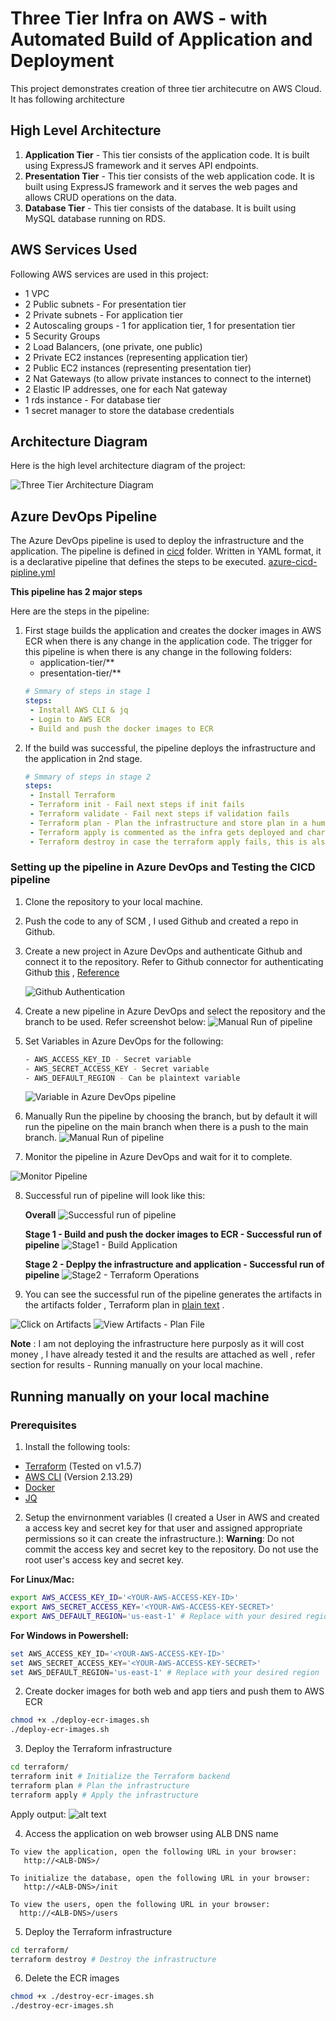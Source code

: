 # Three Tier Infra on AWS - with Automated Build of Application and Deployment 
This project demonstrates creation of three tier architecutre on AWS Cloud. It has following architecture 


## High Level Architecture
1. **Application Tier** - This tier consists of the application code. It is built using ExpressJS framework and it serves API endpoints.
2. **Presentation Tier** - This tier consists of the web application code. It is built using ExpressJS framework and it serves the web pages and allows CRUD operations on the data.
3. **Database Tier** - This tier consists of the database. It is built using MySQL database running on RDS. 


## AWS Services Used
Following AWS services are used in this project:
  - 1 VPC
  - 2 Public subnets - For presentation tier
  - 2 Private subnets - For application tier 
  - 2 Autoscaling groups - 1 for application tier, 1 for presentation tier
  - 5 Security Groups 
  - 2 Load Balancers, (one private, one public)
  - 2 Private EC2 instances (representing application tier)
  - 2 Public EC2 instances (representing  presentation tier)
  - 2 Nat Gateways (to allow private instances to connect to the internet)
  - 2 Elastic IP addresses, one for each Nat gateway
  - 1 rds instance - For database tier
  - 1 secret manager to store the database credentials

## Architecture Diagram

Here is the high level architecture diagram of the project:

![Three Tier Architecture Diagram](docs/aws_3-tier-arch.png)


## Azure DevOps Pipeline
The Azure DevOps pipeline is used to deploy the infrastructure and the application. The pipeline is defined in [cicd](cicd/) folder.
Written in YAML format, it is a declarative pipeline that defines the steps to be executed. [azure-cicd-pipline.yml](cicd/azure-cicd-pipeline.yml)  

**This pipeline has 2 major steps**

Here  are the steps in the pipeline:
 
1. First stage builds the application and creates the docker images in AWS ECR when there is any change in the application code. The trigger for this pipeline is when there is any change in the following folders:
      - application-tier/**
      - presentation-tier/**
   ```yml
   # Smmary of steps in stage 1
   steps:
    - Install AWS CLI & jq
    - Login to AWS ECR
    - Build and push the docker images to ECR
   ```
2. If the build was successful, the pipeline deploys the infrastructure and the application in 2nd stage.
   ```yml
   # Smmary of steps in stage 2
   steps:
    - Install Terraform
    - Terraform init - Fail next steps if init fails
    - Terraform validate - Fail next steps if validation fails
    - Terraform plan - Plan the infrastructure and store plan in a human readable file under artifacts 
    - Terraform apply is commented as the infra gets deployed and charges money , uncomment the line to deploy the infra
    - Terraform destroy in case the terraform apply fails, this is also commented 
   ```
### Setting up the pipeline in Azure DevOps and Testing the CICD pipeline
1. Clone the repository to your local machine.
2. Push the code to any of SCM , I used Github and created a repo in Github.
3. Create a new project in Azure DevOps and authenticate Github and connect it to the repository. Refer to Github connector for authenticating Github [this](https://learn.microsoft.com/en-us/azure/devops/cross-service/github-integration?view=azure-devops) , [Reference](https://dev.to/pwd9000/integrating-azure-devops-with-github-hybrid-model-3pkg)

    ![Github Authentication](docs/github-connect.png)

4. Create a new pipeline in Azure DevOps and select the repository and the branch to be used. Refer screenshot below:
   ![Manual Run of pipeline](docs/manual-pipeline-trigger.png)
5. Set Variables in Azure DevOps for the following:
    ```bash    
    - AWS_ACCESS_KEY_ID - Secret variable
    - AWS_SECRET_ACCESS_KEY - Secret variable
    - AWS_DEFAULT_REGION - Can be plaintext variable
    ```
    ![Variable in Azure DevOps pipeline](docs/setting-env-vars-az.png)

6. Manually Run the pipeline by choosing the branch, but by default it will run the pipeline on the main branch when there is a push to the main branch.
   ![Manual Run of pipeline](docs/manual-pipeline-trigger.png)

7. Monitor the pipeline in Azure DevOps and wait for it to complete.

![Monitor Pipeline](docs/monitor-pipeline.png)

8. Successful run of pipeline will look like this:

   **Overall**
   ![Successful run of pipeline](docs/successful-pipeline-1.png)

   **Stage 1 - Build and push the docker images to ECR - Successful run of pipeline**
   ![Stage1 - Build Application](docs/successful-pipeline-stage-1.png)

   **Stage 2 - Deplpy the infrastructure and application - Successful run of pipeline**
   ![Stage2 - Terraform Operations](docs/successful-pipeline-stage-2.png)

9. You can see the successful run of the pipeline generates the artifacts in the artifacts folder , Terraform plan in [plain text](docs/plan.txt)
.

![Click on Artifacts](docs/artifacts.png)
![View Artifacts - Plan File](docs/artifacts2.png)


**Note** : I am not deploying the infrastructure here purposly as it will cost money , I have already tested it  and the results are attached as well , refer section for results - Running manually on your local machine.






## Running manually on your local machine

### Prerequisites
1. Install the following tools:
  - [Terraform](https://www.terraform.io/downloads.html) (Tested on v1.5.7)
  - [AWS CLI](https://docs.aws.amazon.com/cli/latest/us/cli/latest/userguide/getting-started-install.html)   (Version 2.13.29)
  - [Docker](https://docs.docker.com/get-docker/)
  - [JQ](https://stedolan.github.io/jq/download/)

2. Setup the envirnonment variables (I created a User in AWS and created a access key and secret key for that user and assigned appropriate permissions so it can create the infrastructure.):
**Warning**: Do not commit the access key and secret key to the repository. Do not use the root user's access key and secret key.

 **For Linux/Mac:**
   ```bash
   export AWS_ACCESS_KEY_ID='<YOUR-AWS-ACCESS-KEY-ID>'
   export AWS_SECRET_ACCESS_KEY='<YOUR-AWS-ACCESS-KEY-SECRET>'
   export AWS_DEFAULT_REGION='us-east-1' # Replace with your desired region
   ```

 **For Windows in Powershell:**
   ```powershell
   set AWS_ACCESS_KEY_ID='<YOUR-AWS-ACCESS-KEY-ID>'
   set AWS_SECRET_ACCESS_KEY='<YOUR-AWS-ACCESS-KEY-SECRET>'
   set AWS_DEFAULT_REGION='us-east-1' # Replace with your desired region
   ```

2. Create docker images for both web and app tiers and push them to AWS ECR
```bash
chmod +x ./deploy-ecr-images.sh
./deploy-ecr-images.sh
```

3. Deploy the Terraform infrastructure
```bash
cd terraform/
terraform init # Initialize the Terraform backend
terraform plan # Plan the infrastructure
terraform apply # Apply the infrastructure
```
 Apply output:
 ![alt text](docs/apply-output.png)



4. Access the application on web browser using ALB DNS name
```
To view the application, open the following URL in your browser:
   http://<ALB-DNS>/ 

To initialize the database, open the following URL in your browser:
   http://<ALB-DNS>/init

To view the users, open the following URL in your browser:
  http://<ALB-DNS>/users
```

5. Deploy the Terraform infrastructure
```bash
cd terraform/
terraform destroy # Destroy the infrastructure
```

6. Delete the ECR images
```bash
chmod +x ./destroy-ecr-images.sh
./destroy-ecr-images.sh
```